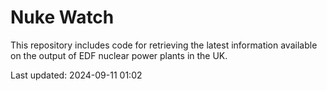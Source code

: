 # Nuke Watch

This repository includes code for retrieving the latest information available on the output of EDF nuclear power plants in the UK.

Last updated: 2024-09-11 01:02